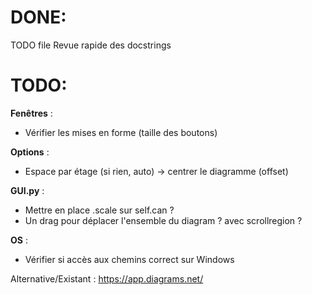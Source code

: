 # DONE:
TODO file
Revue rapide des docstrings

# TODO:
**Fenêtres** :  
+ Vérifier les mises en forme (taille des boutons)  
  
**Options** :  
+ Espace par étage (si rien, auto) → centrer le diagramme (offset)  

**GUI.py** :  
+ Mettre en place .scale sur self.can ?   
+ Un drag pour déplacer l'ensemble du diagram ? avec scrollregion ?  
  
**OS** : 
+ Vérifier si accès aux chemins correct sur Windows  

Alternative/Existant : https://app.diagrams.net/
